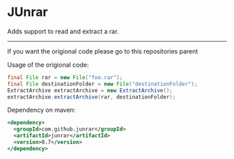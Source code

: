 JUnrar
=====

Adds support to read and extract a rar.




---

If you want the origional code please go to this repositories parent

Usage of the origional code:

```java
final File rar = new File("foo.rar");  
final File destinationFolder = new File("destinationFolder");  
ExtractArchive extractArchive = new ExtractArchive();  
extractArchive.extractArchive(rar, destinationFolder);  
```

Dependency on maven:  

```xml
<dependency>  
  <groupId>com.github.junrar</groupId>  
  <artifactId>junrar</artifactId>
  <version>0.7</version>  
</dependency>  
```

